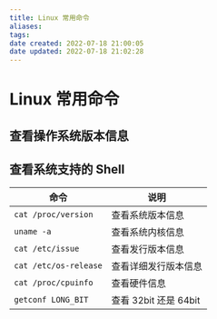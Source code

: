 ```yaml
---
title: Linux 常用命令
aliases: 
tags: 
date created: 2022-07-18 21:00:05
date updated: 2022-07-18 21:02:28
---
```


# Linux 常用命令

## 查看操作系统版本信息



## 查看系统支持的 Shell


| 命令                  | 说明                  |
| --------------------- | --------------------- |
| `cat /proc/version`   | 查看系统版本信息      |
| `uname -a`            | 查看系统内核信息      |
| `cat /etc/issue`      | 查看发行版本信息      |
| `cat /etc/os-release` | 查看详细发行版本信息  |
| `cat /proc/cpuinfo`   | 查看硬件信息          |
| `getconf LONG_BIT`    | 查看 32bit 还是 64bit |